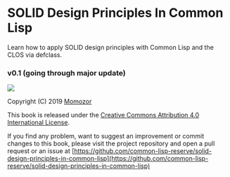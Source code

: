 # SOLID Design Principles In Common Lisp

Learn how to apply SOLID design principles with Common Lisp and the CLOS via defclass.

### v0.1 (going through major update)

![](https://i.creativecommons.org/l/by/4.0/88x31.png)

Copyright \(C\) 2019 [Momozor](https://github.com/momozor)

This book is released under the [Creative Commons Attribution 4.0 International License](http://creativecommons.org/licenses/by/4.0/).

If you find any problem, want to suggest an improvement or commit changes to this book, please visit the project repository and open a pull request or an issue at  [https://github.com/common-lisp-reserve/solid-design-principles-in-common-lisp](https://github.com/common-lisp-reserve/solid-design-principles-in-common-lisp)

